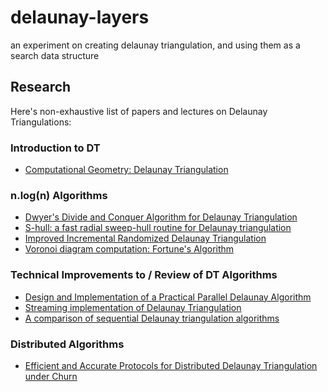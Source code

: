 # delaunay-layers
an experiment on creating delaunay triangulation, and using them as a search data structure

## Research
Here's non-exhaustive list of papers and lectures on Delaunay Triangulations:

### Introduction to DT
- [Computational Geometry: Delaunay Triangulation](http://www.cs.uu.nl/docs/vakken/ga/slides9alt.pdf)

### n.log(n) Algorithms
- [Dwyer's Divide and Conquer Algorithm for Delaunay Triangulation](https://github.com/rexdwyer/DelaunayTriangulation)
- [S-hull: a fast radial sweep-hull routine for Delaunay triangulation](http://www.s-hull.org/paper/s_hull.pdf)
- [Improved Incremental Randomized Delaunay Triangulation](https://arxiv.org/pdf/cs/9907024.pdf)
- [Voronoi diagram computation: Fortune's Algorithm](http://www.cs.sfu.ca/~binay/813.2011/Fortune.pdf)

### Technical Improvements to / Review of DT Algorithms
- [Design and Implementation of a Practical Parallel Delaunay Algorithm](https://www.cs.cmu.edu/~guyb/papers/delaunay99.pdf)
- [Streaming implementation of Delaunay Triangulation](https://people.eecs.berkeley.edu/~jrs/papers/dtstalk.pdf)
- [A comparison of sequential Delaunay triangulation algorithms](https://ac.els-cdn.com/S0925772196000259/1-s2.0-S0925772196000259-main.pdf?_tid=a54d7236-b24b-11e7-8b1d-00000aab0f26&acdnat=1508142547_1125ff1cd1a256b8bcab7d345c9443b8)

### Distributed Algorithms
- [Efficient and Accurate Protocols for Distributed Delaunay Triangulation under Churn](http://www.cs.utexas.edu/users/lam/Vita/Cpapers/LeeLam08.pdf)